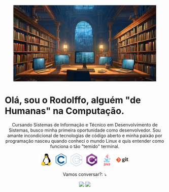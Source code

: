 <div align="center">
<img src="banner.jpeg" width="450px"/>
</div>

# Olá, sou o Rodolffo, alguém "de Humanas" na Computação.

<p align = "center">
Cursando Sistemas de Informação e Técnico em Desenvolvimento de Sistemas, busco minha primeira oportunidade como desenvolvedor. Sou amante incondicional de tecnologias de código aberto e minha paixão por programação nasceu quando conheci o mundo Linux e quis entender como funciona o tão "temído" terminal. 
</p>
<p align = "center">
  <img src="https://github.com/devicons/devicon/blob/master/icons/linux/linux-original.svg" title="Tux" alt="Tux" width="40" height="40"/>&nbsp;
  <img src="https://github.com/devicons/devicon/blob/master/icons/c/c-line.svg" title="C" alt="C" width="40" height="40"/>&nbsp;
  <img src="https://github.com/devicons/devicon/blob/master/icons/cplusplus/cplusplus-line.svg" title="Cpp" alt="Cpp" width="40" height="40"/>&nbsp;
  <img src="https://github.com/devicons/devicon/blob/master/icons/csharp/csharp-original.svg" title="Csharp" alt="Csharp" width="40" height="40"/>&nbsp;
  <img src="https://github.com/devicons/devicon/blob/master/icons/java/java-original-wordmark.svg" title="Java" alt="Java" width="40" height="40"/>&nbsp;
  <img src="https://github.com/devicons/devicon/blob/master/icons/git/git-original-wordmark.svg" title="Git" alt="Git" width="40" height="40"/>&nbsp;
</p>


<p align="center">
  Vamos conversar?: ⤵️
</p>

<div align="center"> 
  <a href = "mailto:sirnivass@gmail.com"><img src="https://img.shields.io/badge/-Gmail-%23333?style=for-the-badge&logo=gmail&logoColor=white" target="_blank"></a>
  <a href="https://www.linkedin.com/in/rodolffo-souza/" target="_blank"><img src="https://img.shields.io/badge/-LinkedIn-%230077B5?style=for-the-badge&logo=linkedin&logoColor=white" target="_blank"></a> 
</div>

